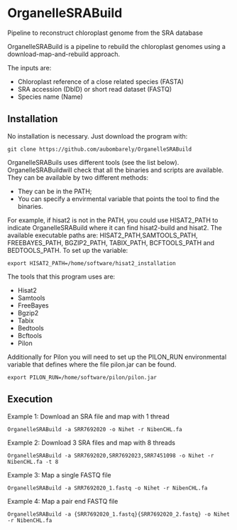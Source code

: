 # OrganelleSRABuild
Pipeline to reconstruct chloroplast genome from the SRA database

OrganelleSRABuild is a pipeline to rebuild the chloroplast genomes
using a download-map-and-rebuild approach. 

The inputs are:
  * Chloroplast reference of a close related species (FASTA)
  * SRA accession (DbID) or short read dataset (FASTQ)
  * Species name (Name)

## Installation

No installation is necessary. Just download the program with:

```git clone https://github.com/aubombarely/OrganelleSRABuild```

OrganelleSRABuils uses different tools (see the list below).
OrganelleSRABuildwill check that all the binaries and scripts are available. 
They can be available by two different methods: 
 - They can be in the PATH;
 - You can specify a envirmental variable that points the tool to find the binaries.
 
For example, if hisat2 is not in the PATH, you could use HISAT2_PATH to indicate 
OrganelleSRABuild where it can find hisat2-build and hisat2. 
The available executable paths are: HISAT2_PATH,SAMTOOLS_PATH, FREEBAYES_PATH, 
BGZIP2_PATH, TABIX_PATH, BCFTOOLS_PATH and BEDTOOLS_PATH. To set up the variable:

```export HISAT2_PATH=/home/software/hisat2_installation```

The tools that this program uses are:
  - Hisat2
  - Samtools
  - FreeBayes
  - Bgzip2
  - Tabix
  - Bedtools
  - Bcftools
  - Pilon

Additionally for Pilon you will need to set up the PILON_RUN environmental variable
that defines where the file pilon.jar can be found.

```export PILON_RUN=/home/software/pilon/pilon.jar```

## Execution

Example 1: Download an SRA file and map with 1 thread

```OrganelleSRABuild -a SRR7692020 -o Nihet -r NibenCHL.fa```

Example 2: Download 3 SRA files and map with 8 threads

```OrganelleSRABuild -a SRR7692020,SRR7692023,SRR7451098 -o Nihet -r NibenCHL.fa -t 8```

Example 3: Map a single FASTQ file

```OrganelleSRABuild -a SRR7692020_1.fastq -o Nihet -r NibenCHL.fa```

Example 4: Map a pair end FASTQ file

```OrganelleSRABuild -a {SRR7692020_1.fastq}{SRR7692020_2.fastq} -o Nihet -r NibenCHL.fa```
